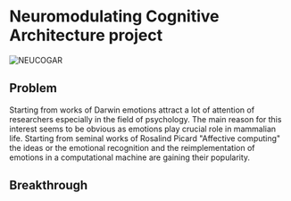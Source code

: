 # Neuromodulating Cognitive Architecture project

![NEUCOGAR](./logo.png)

## Problem

Starting from works of Darwin emotions attract a lot of attention of researchers especially in the field of psychology. The main reason for this interest seems to be obvious as emotions play crucial role in mammalian life. Starting from seminal works of Rosalind Picard "Affective computing" the ideas or the emotional recognition and the reimplementation of emotions in a computational machine are gaining their popularity.  

## Breakthrough
